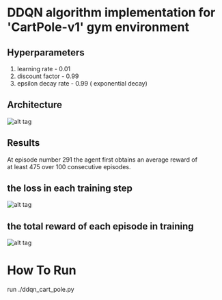 # DDQN algorithm implementation for 'CartPole-v1' gym environment
## Hyperparameters
1. learning rate - 0.01 <br>
2. discount factor - 0.99
3. epsilon decay rate - 0.99 ( exponential decay)

## Architecture
![alt tag](https://github.com/orel1212/MyWorks/blob/main/Reinforcement%20Learning/DQN/%E2%80%8F%E2%80%8Farchitectures.PNG)

## Results
At episode number 291 the agent first obtains an average reward of <br>
at least 475 over 100 consecutive episodes.

## the loss in each training step
![alt tag](https://github.com/orel1212/MyWorks/blob/main/Reinforcement%20Learning/DQN/%E2%80%8F%E2%80%8Floss_per_step.PNG)

## the total reward of each episode in training
![alt tag](https://github.com/orel1212/MyWorks/blob/main/Reinforcement%20Learning/DQN/%E2%80%8F%E2%80%8Frewards_per_episode.PNG)

# How To Run
run ./ddqn_cart_pole.py

